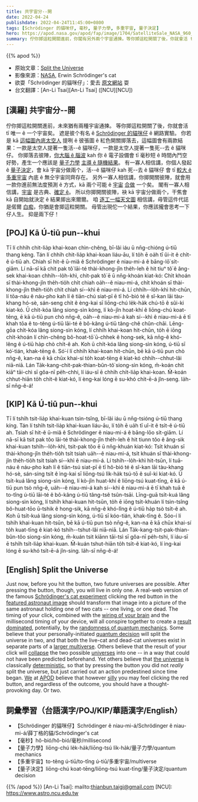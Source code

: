 ```yaml
---
title: 共宇宙分--開
date: 2022-04-24
publishdate: 2022-04-24T11:45:00+0800
tags: [Schrödinger 的貓咪仔, 毫秒, 量子力學, 多重宇宙, 量子決定]
hero: https://apod.nasa.gov/apod/fap/image/1704/SatelliteSale_NASA_960_split3.jpg
summary: 佇你揤這粒開關進前，你閣有另外兩个宇宙通揀。等你揤這粒開關了後，你就會活 tī 唯一 ê 一个宇宙矣。
---
```


{{% apod %}}

- 原始文章：[Split the Universe](https://apod.nasa.gov/apod/ap220424.html)
- 影像來源：[NASA](https://www.nasa.gov/), Erwin Schrödinger's cat
- 欲耍「Schrödinger 的貓咪仔」：愛去 [原文網站](https://apod.nasa.gov/apod/ap220424.html) 耍
- 台文翻譯：[An-Li Tsai][An-Li Tsai] ([NCU][NCU])

## [漢羅] 共宇宙分--開
佇你揤這粒開關進前，未來猶有兩種宇宙通揀。
等你揤這粒開關了後，你就會活 tī 唯一 ê 一个宇宙矣。
遮是彼个有名 ê [Schrödinger 的貓咪仔][Schrödinger's cat experiment] ê 網路實驗。
你若是 kā [這幅圖內底太空人][featured astronaut image] 提咧 ê 彼張圖 ê 紅色開關揤落去，這幅圖會有兩款結果：一款是太空人提著一隻活--ê 貓咪仔，一款是太空人提著一隻死--去 ê 貓咪仔。
你揤落去彼陣，[你大腦 ê 腦波][wiring of your brain] kah 你 ê 電子設備會 tī 毫秒短 ê 時間內鬥空好勢，產生一个應該是 [量子力學][randomness of quantum mechanics] [主導 ê 隨機結果][result dominated]。
有一寡人相信講，你個人發起 ê [量子決定][quantum decision]，會 kā 宇宙分做兩个，活--ê 貓咪仔 kah 死--去 ê 貓咪仔 會 tī [較大 ê 多重宇宙][larger multiverse] 內底 ê 無仝宇宙同齊存在。
另外一寡人相信講，你揤開關彼陣，就會用一款你進前無法度預測 ê 方式，kā 兩个可能 ê [宇宙][universes] [合做][collapse] 一个矣。
閣有一寡人相信講，[宇宙][the universe t] 是古典、[確定 ê][deterministic]。
所以你揤開關彼陣，袂 kā 宇宙分做兩个，干焦會 kā 自開始就決定 ê 結果揤出來爾爾。
咱 [逐工一幅天文圖][APOD] 相信講，毋管這件代誌是偌爾 [白痴][silly]，你猶是會揤這粒開關。
毋管出現佗一个結果，你應該攏會思考一下仔人生。
抑是兩下仔！

## [POJ] Kā Ú-tiū pun--khui
Tī lí chhi̍h chit-lia̍p khai-koan chìn-chêng, bī-lâi iáu ū nn̄g-chióng ú-tiū thang kéng.
Tán lí chhi̍h chit-lia̍p khai-koan liáu-āu, lí to̍h ē oa̍h tī ûi-it ê chi̍t-ê ú-tiū ah.
Chiah sī hit-ê ū-miâ ê Schrödinger ê niau-mi-á ê bāng-lō͘ si̍t-giām.
Lí nā-sī kā chit pak tô͘ lāi-té thài-khong-jîn the̍h-leh ê hit tiuⁿ tô͘ ê âng-sek khai-koan chhi̍h--lo̍h-khì, chit-pak tô͘ ē ū nn̄g-khoán kiat-kó:
Chi̍t khoán sī thài-khong-jîn the̍h-tio̍h chi̍t chiah oa̍h--ê niau-mi-á, chi̍t khoán sī thài-khong-jîn the̍h-tio̍h chi̍t chiah sí--khì ê niau-mi-á.
Lí chhi̍h--lo̍h-khì hit-chūn, lí tōa-náu ê náu-pho kah lí ê tiān-chú siat-pī ē tī hô-bió té ê sî-kan lāi tàu-khang hó-sè, sán-seng chi̍t ê èng-kai sī liōng-chú le̍k-ha̍k chú-tō ê sûi-ki kiat-kó.
Ū chi̍t-kóa lâng siong-sìn kóng, lí kò-jîn hoat-khí ê liōng-chú koat-tēng, ē kā ú-tiū pun chò nn̄g-ê, oa̍h--ê niau-mi-á kah sí--khì ê niau-mi-á ē tī khah tōa ê to-têng ú-tiū lāi-té ê bô-kâng ú-tiū tâng-chê chûn-chāi.
Lēng-gōa chi̍t-kóa lâng siong-sìn kóng, lí chhi̍h khai-koan hit-chūn, to̍h ē iōng chi̍t-khoán lí chìn-chêng bô-hoat-tō͘ ū-chhek ê hong-sek, kā nn̄g-ê khó-lêng ê ú-tiū ha̍p chò chi̍t-ê ah.
Koh ū chi̍t-kóa lâng siong-sìn kóng, ú-tiū sī kó͘-tián, khak-tēng ê.
Só͘-í lí chhi̍h khai-koan hit-chūn, bē kā ú-tiū pun chò nn̄g-ê, kan-na ē kā chūx khai-sí to̍h koat-tēng ê kiat-kó chhi̍h--chhut-lâi niā-niā.
Lán Ta̍k-kang-chit-pak-thian-bûn-tô͘ siong-sìn kóng, m̄-koán chit kiāⁿ tāi-chì sī gŏa-nī pe̍h-chhi, lí iáu-sī ē chhi̍h chi̍t-lia̍p khai-koan.
M̄-koán chhut-hiān to̍h chi̍t-ê kiat-kó, lí èng-kai lóng ē su-khó chi̍t-ē-á jîn-seng.
Ia̍h-sī nn̄g-ê-á!

## [KIP] Kā Ú-tiū pun--khui
Tī lí tshi̍h tsit-lia̍p khai-kuan tsìn-tsîng, bī-lâi iáu ū nn̄g-tsióng ú-tiū thang kíng.
Tán lí tshi̍h tsit-lia̍p khai-kuan liáu-āu, lí to̍h ē ua̍h tī uî-it ê tsi̍t-ê ú-tiū ah.
Tsiah sī hit-ê ū-miâ ê Schrödinger ê niau-mi-á ê bāng-lōo si̍t-giām.
Lí nā-sī kā tsit pak tôo lāi-té thài-khong-jîn the̍h-leh ê hit tiunn tôo ê âng-sik khai-kuan tshi̍h--lo̍h-khì, tsit-pak tôo ē ū nn̄g-khuán kiat-kó:
Tsi̍t khuán sī thài-khong-jîn the̍h-tio̍h tsi̍t tsiah ua̍h--ê niau-mi-á, tsi̍t khuán sī thài-khong-jîn the̍h-tio̍h tsi̍t tsiah sí--khì ê niau-mi-á.
Lí tshi̍h--lo̍h-khì hit-tsūn, lí tuā-náu ê náu-pho kah lí ê tiān-tsú siat-pī ē tī hô-bió té ê sî-kan lāi tàu-khang hó-sè, sán-sing tsi̍t ê ìng-kai sī liōng-tsú li̍k-ha̍k tsú-tō ê suî-ki kiat-kó.
Ū tsi̍t-kuá lâng siong-sìn kóng, lí kò-jîn huat-khí ê liōng-tsú kuat-tīng, ē kā ú-tiū pun tsò nn̄g-ê, ua̍h--ê niau-mi-á kah sí--khì ê niau-mi-á ē tī khah tuā ê to-tîng ú-tiū lāi-té ê bô-kâng ú-tiū tâng-tsê tsûn-tsāi.
Līng-guā tsi̍t-kuá lâng siong-sìn kóng, lí tshi̍h khai-kuan hit-tsūn, to̍h ē iōng tsi̍t-khuán lí tsìn-tsîng bô-huat-tōo ū-tshik ê hong-sik, kā nn̄g-ê khó-lîng ê ú-tiū ha̍p tsò tsi̍t-ê ah.
Koh ū tsi̍t-kuá lâng siong-sìn kóng, ú-tiū sī kóo-tián, khak-tīng ê.
Sóo-í lí tshi̍h khai-kuan hit-tsūn, bē kā ú-tiū pun tsò nn̄g-ê, kan-na ē kā chūx khai-sí to̍h kuat-tīng ê kiat-kó tshi̍h--tshut-lâi niā-niā.
Lán Ta̍k-kang-tsit-pak-thian-bûn-tôo siong-sìn kóng, m̄-kuán tsit kiānn tāi-tsì sī gŏa-nī pe̍h-tshi, lí iáu-sī ē tshi̍h tsi̍t-lia̍p khai-kuan.
M̄-kuán tshut-hiān to̍h tsi̍t-ê kiat-kó, lí ìng-kai lóng ē su-khó tsi̍t-ē-á jîn-sing.
Ia̍h-sī nn̄g-ê-á!

## [English] Split the Universe
Just now, before you hit the button, two future universes are possible.
After pressing the button, though, you will live in only one.
A real-web version of the famous [Schrödinger's cat experiment][Schrödinger's cat experiment] clicking the red button in the [featured astronaut image][featured astronaut image] should transform that image into a picture of the same astronaut holding one of two cats -- one living, or one dead.
The timing of your click, combined with the [wiring of your brain][wiring of your brain] and the millisecond timing of your device, will all conspire together to create a [result dominated][result dominated], potentially, by the [randomness of quantum mechanics][randomness of quantum mechanics].
Some believe that your personally-initiated [quantum decision][quantum decision] will split the universe in two, and that both the live-cat and dead-cat universes exist in separate parts of a [larger multiverse][larger multiverse].
Others believe that the result of your click will [collapse][collapse] the two possible [universes][universes] into one -- in a way that could not have been predicted beforehand.
Yet others believe that [the universe][the universe e] is classically [deterministic][deterministic], so that by pressing the button you did not *really* split the universe, but just carried out an action predestined since time began.
[We][We] at [APOD][APOD] believe that however [silly][silly] you may feel clicking the red button, and regardless of the outcome, you should have a thought-provoking day.
Or two.

## 詞彙學習（台語漢字/POJ/KIP/華語漢字/English）
- 【Schrödinger 的貓咪仔】Schrödinger ê niau-mi-á/Schrödinger ê niau-mi-á/薛丁格的貓/Schrödinger's cat
- 【毫秒】hô-bió/hô-bió/毫秒/millisecond
- 【量子力學】liōng-chú le̍k-ha̍k/liōng-tsú li̍k-ha̍k/量子力學/quantum mechanics
- 【多重宇宙】to-têng ú-tiū/to-tîng ú-tiū/多重宇宙/multiverse
- 【量子決定】liōng-chú koat-tēng/liōng-tsú kuat-tīng/量子決定/quantum decision


{{% /apod %}}
[An-Li Tsai]: mailto:thianbun.taigi@gmail.com
[NCU]: https://www.astro.ncu.edu.tw

[copyright]: https://apod.nasa.gov/apod/fap/lib/about_apod.html#srapply

[NASA e]:https://www.nasa.gov/
[NASA t]:https://apod.tw/
[Schrödinger's cat experiment]:https://en.wikipedia.org/wiki/Schr%C3%B6dinger's_cat
[featured astronaut image]:https://www.flickr.com/photos/nasacommons/7678545042
[wiring of your brain]:https://www.nature.com/nrn/journal/v9/n4/full/nrn2258.html
[result dominated]:https://ui.adsabs.harvard.edu/abs/2014PhRvD..90l3514A/abstract
[randomness of quantum mechanics]:https://en.wikipedia.org/wiki/Quantum_indeterminacy
[quantum decision]:https://asterisk.apod.com/viewtopic.php?f=39&t=21138
[larger multiverse]:https://www.preposterousuniverse.com/blog/2011/05/26/are-many-worlds-and-the-multiverse-the-same-idea/
[collapse]:https://en.wikipedia.org/wiki/Wave_function_collapse
[universes]:https://www.nasa.gov/content/universe-missions-list
[the universe e]:https://apod.nasa.gov/apod/ap220316.html
[the universe t]:https://apod.tw/daily/20220316/
[deterministic]:http://backreaction.blogspot.com/2021/12/does-superdeterminism-save-quantum.html
[We]:https://apod.nasa.gov/apod/ap200616.html
[APOD]:https://apod.nasa.gov/apod/ap150616.html
[silly]:https://assets.entrepreneur.com/content/3x2/2000/how-win-social-media-right-now-silly-cat-pics-dont-cut.jpg?crop=1:1
